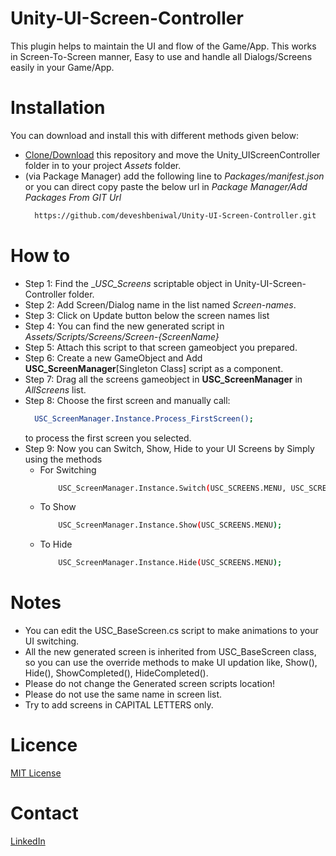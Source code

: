 # Unity-UI-Screen-Controller
This plugin helps to maintain the UI and flow of the Game/App. This works in Screen-To-Screen manner, Easy to use and handle all Dialogs/Screens easily in your Game/App.

<!-- Installation-->
# Installation
You can download and install this with different methods given below:
* [Clone/Download](https://github.com/deveshbeniwal/Unity-UI-Screen-Controller/archive/refs/heads/main.zip) this repository and move the Unity_UIScreenController folder in to your project _Assets_ folder.
* (via Package Manager) add the following line to _Packages/manifest.json_ or you can direct copy paste the below url in _Package Manager/Add Packages From GIT Url_
  ```sh
    https://github.com/deveshbeniwal/Unity-UI-Screen-Controller.git
  ```

<!-- How to-->
# How to
* Step 1: Find the __USC_Screens_ scriptable object in Unity-UI-Screen-Controller folder.
* Step 2: Add Screen/Dialog name in the list named _Screen-names_.
* Step 3: Click on Update button below the screen names list
* Step 4: You can find the new generated script in _Assets/Scripts/Screens/Screen-{ScreenName}_
* Step 5: Attach this script to that screen gameobject you prepared.
* Step 6: Create a new GameObject and Add __USC_ScreenManager__[Singleton Class] script as a component.
* Step 7: Drag all the screens gameobject in __USC_ScreenManager__ in _AllScreens_ list.
* Step 8: Choose the first screen and manually call:
  ```sh
    USC_ScreenManager.Instance.Process_FirstScreen();
  ```
  to process the first screen you selected.
* Step 9: Now you can Switch, Show, Hide to your UI Screens by Simply using the methods
    * For Switching
        ```sh
            USC_ScreenManager.Instance.Switch(USC_SCREENS.MENU, USC_SCREENS.GAME);
        ```
    * To Show
        ```sh
            USC_ScreenManager.Instance.Show(USC_SCREENS.MENU);
        ```
    * To Hide
        ```sh
            USC_ScreenManager.Instance.Hide(USC_SCREENS.MENU);
        ```

<!-- Notes-->
# Notes
* You can edit the USC_BaseScreen.cs script to make animations to your UI switching.
* All the new generated screen is inherited from USC_BaseScreen class, so you can use the override methods to make UI updation like, Show(), Hide(), ShowCompleted(), HideCompleted().
* Please do not change the Generated screen scripts location!
* Please do not use the same name in screen list.
* Try to add screens in CAPITAL LETTERS only.


<!-- Licence-->
# Licence
[MIT License][license-url]


<!-- Contact-->
# Contact
[LinkedIn][linkedin-url]


<!-- MARKDOWN LINKS -->
[license-url]: https://github.com/deveshbeniwal/Unity-UI-Screen-Controller/blob/13f4492c0834a744f038ab97c4d428d63e02756b/LICENSE
[linkedin-url]:https://in.linkedin.com/in/devesh-beniwal-ba4460143
